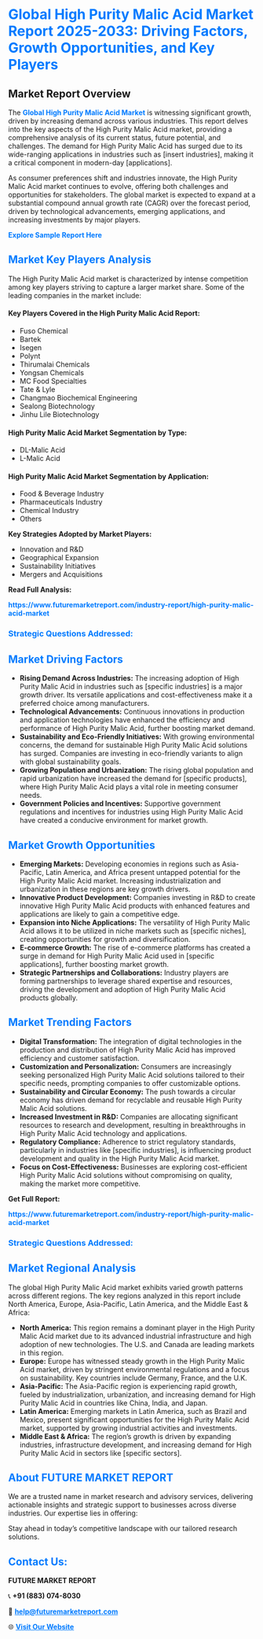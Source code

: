 <h1 style="color: #007BFF;">Global High Purity Malic Acid Market Report 2025-2033: Driving Factors, Growth Opportunities, and Key Players</h1>

<section id="overview">
<h2>Market Report Overview</h2>
<p>The <a href="https://www.futuremarketreport.com/industry-report/high-purity-malic-acid-market" style="color: #007BFF; text-decoration: none;"><strong>Global High Purity Malic Acid Market</strong></a> is witnessing significant growth, driven by increasing demand across various industries. This report delves into the key aspects of the High Purity Malic Acid market, providing a comprehensive analysis of its current status, future potential, and challenges. The demand for High Purity Malic Acid has surged due to its wide-ranging applications in industries such as [insert industries], making it a critical component in modern-day [applications].</p>
<p>As consumer preferences shift and industries innovate, the High Purity Malic Acid market continues to evolve, offering both challenges and opportunities for stakeholders. The global market is expected to expand at a substantial compound annual growth rate (CAGR) over the forecast period, driven by technological advancements, emerging applications, and increasing investments by major players.</p>
</section>

<section id="overview">
<p><a href="https://www.futuremarketreport.com/request-sample/reportId=41912" style="color: #007BFF; text-decoration: none;"><strong>Explore Sample Report Here</strong></a></p>
</section>

<section id="key-players">
<h2 style="color: #007BFF;">Market Key Players Analysis</h2>
<p>The High Purity Malic Acid market is characterized by intense competition among key players striving to capture a larger market share. Some of the leading companies in the market include:</p>
<h4>Key Players Covered in the High Purity Malic Acid Report:</h4>
<ul><li>Fuso Chemical</li><li>Bartek</li><li>Isegen</li><li>Polynt</li><li>Thirumalai Chemicals</li><li>Yongsan Chemicals</li><li>MC Food Specialties</li><li>Tate &amp; Lyle</li><li>Changmao Biochemical Engineering</li><li>Sealong Biotechnology</li><li>Jinhu Lile Biotechnology</li></ul>
<h4>High Purity Malic Acid Market Segmentation by Type:</h4>
<ul><li>DL-Malic Acid</li><li>L-Malic Acid</li></ul>

<h4>High Purity Malic Acid Market Segmentation by Application:</h4>
<ul><li>Food &amp; Beverage Industry</li><li>Pharmaceuticals Industry</li><li>Chemical Industry</li><li>Others</li></ul>
<p><strong>Key Strategies Adopted by Market Players:</strong></p>
<ul>
<li>Innovation and R&D</li>
<li>Geographical Expansion</li>
<li>Sustainability Initiatives</li>
<li>Mergers and Acquisitions</li>
</ul>
</section>

<section>
<p><strong>Read Full Analysis: </strong></p><a href="https://www.futuremarketreport.com/industry-report/high-purity-malic-acid-market" style="color: #007BFF; text-decoration: none;"><strong>https://www.futuremarketreport.com/industry-report/high-purity-malic-acid-market</strong></a>
<h3 style="color: #007BFF;">Strategic Questions Addressed:</h3>
</section>

<section id="driving-factors">
<h2 style="color: #007BFF;">Market Driving Factors</h2>
<ul>
<li><strong>Rising Demand Across Industries:</strong> The increasing adoption of High Purity Malic Acid in industries such as [specific industries] is a major growth driver. Its versatile applications and cost-effectiveness make it a preferred choice among manufacturers.</li>
<li><strong>Technological Advancements:</strong> Continuous innovations in production and application technologies have enhanced the efficiency and performance of High Purity Malic Acid, further boosting market demand.</li>
<li><strong>Sustainability and Eco-Friendly Initiatives:</strong> With growing environmental concerns, the demand for sustainable High Purity Malic Acid solutions has surged. Companies are investing in eco-friendly variants to align with global sustainability goals.</li>
<li><strong>Growing Population and Urbanization:</strong> The rising global population and rapid urbanization have increased the demand for [specific products], where High Purity Malic Acid plays a vital role in meeting consumer needs.</li>
<li><strong>Government Policies and Incentives:</strong> Supportive government regulations and incentives for industries using High Purity Malic Acid have created a conducive environment for market growth.</li>
</ul>
</section>

<section id="growth-opportunities">
<h2 style="color: #007BFF;">Market Growth Opportunities</h2>
<ul>
<li><strong>Emerging Markets:</strong> Developing economies in regions such as Asia-Pacific, Latin America, and Africa present untapped potential for the High Purity Malic Acid market. Increasing industrialization and urbanization in these regions are key growth drivers.</li>
<li><strong>Innovative Product Development:</strong> Companies investing in R&D to create innovative High Purity Malic Acid products with enhanced features and applications are likely to gain a competitive edge.</li>
<li><strong>Expansion into Niche Applications:</strong> The versatility of High Purity Malic Acid allows it to be utilized in niche markets such as [specific niches], creating opportunities for growth and diversification.</li>
<li><strong>E-commerce Growth:</strong> The rise of e-commerce platforms has created a surge in demand for High Purity Malic Acid used in [specific applications], further boosting market growth.</li>
<li><strong>Strategic Partnerships and Collaborations:</strong> Industry players are forming partnerships to leverage shared expertise and resources, driving the development and adoption of High Purity Malic Acid products globally.</li>
</ul>
</section>

<section id="trending-factors">
<h2 style="color: #007BFF;">Market Trending Factors</h2>
<ul>
<li><strong>Digital Transformation:</strong> The integration of digital technologies in the production and distribution of High Purity Malic Acid has improved efficiency and customer satisfaction.</li>
<li><strong>Customization and Personalization:</strong> Consumers are increasingly seeking personalized High Purity Malic Acid solutions tailored to their specific needs, prompting companies to offer customizable options.</li>
<li><strong>Sustainability and Circular Economy:</strong> The push towards a circular economy has driven demand for recyclable and reusable High Purity Malic Acid solutions.</li>
<li><strong>Increased Investment in R&D:</strong> Companies are allocating significant resources to research and development, resulting in breakthroughs in High Purity Malic Acid technology and applications.</li>
<li><strong>Regulatory Compliance:</strong> Adherence to strict regulatory standards, particularly in industries like [specific industries], is influencing product development and quality in the High Purity Malic Acid market.</li>
<li><strong>Focus on Cost-Effectiveness:</strong> Businesses are exploring cost-efficient High Purity Malic Acid solutions without compromising on quality, making the market more competitive.</li>
</ul>
</section>

<section>
<p><strong>Get Full Report: </strong></p><a href="https://www.futuremarketreport.com/industry-report/high-purity-malic-acid-market" style="color: #007BFF; text-decoration: none;"><strong>https://www.futuremarketreport.com/industry-report/high-purity-malic-acid-market</strong></a>
<h3 style="color: #007BFF;">Strategic Questions Addressed:</h3>
</section>


<section id="regional-analysis">
<h2 style="color: #007BFF;">Market Regional Analysis</h2>
<p>The global High Purity Malic Acid market exhibits varied growth patterns across different regions. The key regions analyzed in this report include North America, Europe, Asia-Pacific, Latin America, and the Middle East & Africa:</p>
<ul>
<li><strong>North America:</strong> This region remains a dominant player in the High Purity Malic Acid market due to its advanced industrial infrastructure and high adoption of new technologies. The U.S. and Canada are leading markets in this region.</li>
<li><strong>Europe:</strong> Europe has witnessed steady growth in the High Purity Malic Acid market, driven by stringent environmental regulations and a focus on sustainability. Key countries include Germany, France, and the U.K.</li>
<li><strong>Asia-Pacific:</strong> The Asia-Pacific region is experiencing rapid growth, fueled by industrialization, urbanization, and increasing demand for High Purity Malic Acid in countries like China, India, and Japan.</li>
<li><strong>Latin America:</strong> Emerging markets in Latin America, such as Brazil and Mexico, present significant opportunities for the High Purity Malic Acid market, supported by growing industrial activities and investments.</li>
<li><strong>Middle East & Africa:</strong> The region’s growth is driven by expanding industries, infrastructure development, and increasing demand for High Purity Malic Acid in sectors like [specific sectors].</li>
</ul>
</section>

<footer>
<h2 style="color: #007BFF;">About FUTURE MARKET REPORT</h2>
<p>We are a trusted name in market research and advisory services, delivering actionable insights and strategic support to businesses across diverse industries. Our expertise lies in offering:</p>

<p>Stay ahead in today’s competitive landscape with our tailored research solutions.</p>

<h2 style="color: #007BFF;">Contact Us:</h2>
<p><strong>FUTURE MARKET REPORT</strong></p>
<p>📞 <strong>+91 (883) 074-8030</strong></p>
<p>📧 <strong><a href="mailto:help@futuremarketreport.com" style="color: #007BFF;">help@futuremarketreport.com</a></strong></p>
<p>🌐 <strong><a href="https://www.futuremarketreport.com/" style="color: #007BFF;">Visit Our Website</a></strong></p>
</footer>